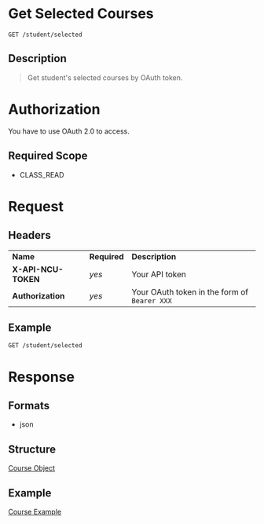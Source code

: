 # Get Selected Courses

```
GET /student/selected
```

## Description
> Get student's selected courses by OAuth token.

# Authorization

You have to use OAuth 2.0 to access.

## Required Scope
- CLASS_READ

# Request

## Headers
<table>
    <tr>
        <td><b>Name</b></td>
        <td><b>Required</b></td>
        <td><b>Description</b></td>
    </tr>
    <tr>
        <td><b>X-API-NCU-TOKEN</b></td>
        <td><i>yes</i></td>
        <td>Your API token</td>
    </tr>
    <tr>
        <td><b>Authorization</b></td>
        <td><i>yes</i></td>
        <td>Your OAuth token in the form of <code>Bearer XXX</code></td>
    </tr>
</table>

## Example
```
GET /student/selected
```

# Response

## Formats
- json

## Structure
[Course Object](../../course/course.md#structure)

## Example
[Course Example](../../course/course.md#example-1)
